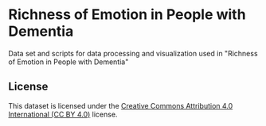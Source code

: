 # Richness of Emotion in People with Dementia
Data set and scripts for data processing and visualization used in "Richness of Emotion in People with Dementia"

## License

This dataset is licensed under the [Creative Commons Attribution 4.0 International (CC BY 4.0)](https://creativecommons.org/licenses/by/4.0/) license.
